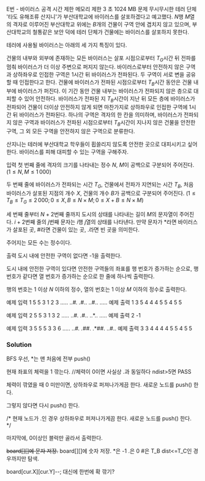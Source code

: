 E번 - 바이러스 공격
시간 제한	메모리 제한
3 초	1024 MB
문제
무시무시한 테러 단체 '타도 유해조류 산지니'가 부산대학교에 바이러스를 살포하겠다고 예고했다. $N$행 $M$열의 격자로 이루어진 부산대학교 위에는 $B$개의 건물이 구역 안에 겹치지 않고 있으며, 부산대학교의 철통같은 보안 덕에 테러 단체가 건물에는 바이러스를 살포하지 못한다.

테러에 사용될 바이러스는 아래의 세 가지 특징이 있다.

건물의 내부와 외부에 존재하는 모든 바이러스는 살포 시점으로부터 $T_{G}$시간 뒤 전파를 멈춰 바이러스가 더 이상 주변으로 퍼지지 않는다.
바이러스로부터 안전하지 않은 구역과 상하좌우로 인접한 구역은 $1$시간 뒤 바이러스가 전파된다. 두 구역이 서로 변을 공유할 때 인접한다고 한다.
건물에 바이러스가 전파된 시점으로부터 $T_{B}$시간 동안은 건물 내부에 바이러스가 퍼진다. 이 기간 동안 건물 내부는 바이러스가 전파되지 않은 층으로 대피할 수 있어 안전하다. 바이러스가 전파된 지 $T_{B}$시간이 지난 뒤 모든 층에 바이러스가 전파되어 건물이 더이상 안전하지 않게 되면 마찬가지로 상하좌우로 인접한 구역에 $1$시간 뒤 바이러스가 전파된다.
하나의 구역은 격자의 한 칸을 의미하며, 바이러스가 전파되지 않은 구역과 바이러스가 전파된 시점으로부터 $T_{B}$시간이 지나지 않은 건물을 안전한 구역, 그 외 모든 구역을 안전하지 않은 구역으로 분류한다.

산지니는 테러에 부산대학교 학우들이 휩쓸리지 않도록 안전한 곳으로 대피시키고 싶어 한다. 바이러스를 피해 대피할 수 있는 구역을 구해주자.

입력
첫 번째 줄에 격자의 크기를 나타내는 정수 $N$, $M$이 공백으로 구분되어 주어진다. $(1 \leq N, M \leq 1\,000)$ 

두 번째 줄에 바이러스가 전파되는 시간 $T_{G}$, 건물에서 전파가 지연되는 시간 $T_{B}$, 처음 바이러스가 살포된 지점의 개수 $X$, 건물의 개수 $B$가 공백으로 구분되어 주어진다. $(1 \leq T_{B} \leq T_{G} \leq 2\,000; 0 \leq X, B \leq N \times M; 0 \leq X + B \leq N \times M)$ 

세 번째 줄부터 $N+2$번째 줄까지 도시의 상태를 나타내는 길이 $M$의 문자열이 주어진다. $i+2$번째 줄의 $j$번째 문자는 $i$행 $j$열의 상태를 나타낸다. 만약 문자가 *라면 바이러스가 살포된 곳, #라면 건물이 있는 곳, .라면 빈 곳을 의미한다.

주어지는 모든 수는 정수이다.

출력
도시 내에 안전한 구역이 없다면 -1을 출력한다.

도시 내에 안전한 구역이 있다면 안전한 구역들의 좌표를 행 번호가 증가하는 순으로, 행 번호가 같다면 열 번호가 증가하는 순으로 한 줄에 하나씩 출력한다.

행의 번호는 $1$ 이상 $N$ 이하의 정수, 열의 번호는 $1$ 이상 $M$ 이하의 정수로 출력한다.

예제 입력 1 
5 5
3 1 2 3
.....
..*#.
.*#..
..#..
.....
예제 출력 1 
3 5
4 4
4 5
5 4
5 5


예제 입력 2 
5 5
3 1 3 2
.....
..*#.
.*#..
..*..
.....
예제 출력 2 
-1



예제 입력 3 
5 5
5 3 3 6
.....
..*#.
.*##.
.*##.
..#..
예제 출력 3 
3 4
4 4
4 5
5 4
5 5


### Solution
BFS
우선, *는 맨 처음에 전부 push()

현재 좌표의 체력을 1 깎는다.	//체력이 0이면 사실상 .과 동일하다
ndist>5면 PASS

체력이 깎였을 때 0 미만이면,
	상하좌우로 퍼져나가게끔 한다.
	새로운 노드를 push() 한다.
	
그렇지 않다면
	다시 push() 한다.

/*
현재 노드가 .인 경우
	상하좌우로 퍼져나가게끔 한다.
	새로운 노드를 push() 한다.	
*/

마지막에, 0이상인 블럭만 골라서 출력한다.

~~board[][]에 문자 저장.~~
board[][]에 숫자 저장.
*은 -1
.은 0
#은 T_B
dist<=T_C인 경우까지만 탐색.

board[cur.X][cur.Y]--; 대신에 한번에 확 깎기?